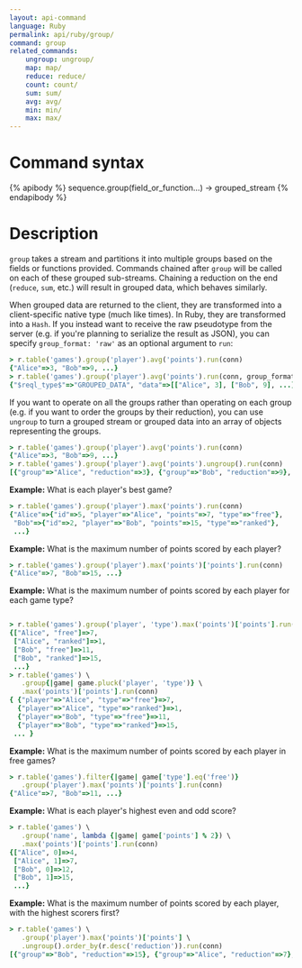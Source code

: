 ```yaml
---
layout: api-command
language: Ruby
permalink: api/ruby/group/
command: group
related_commands:
    ungroup: ungroup/
    map: map/
    reduce: reduce/
    count: count/
    sum: sum/
    avg: avg/
    min: min/
    max: max/
---
```


# Command syntax #

{% apibody %}
sequence.group(field_or_function...) &rarr; grouped_stream
{% endapibody %}

# Description #

`group` takes a stream and partitions it into multiple groups based on
the fields or functions provided.  Commands chained after `group` will
be called on each of these grouped sub-streams.  Chaining a reduction
on the end (`reduce`, `sum`, etc.) will result in grouped data, which
behaves similarly.

When grouped data are returned to the client, they are transformed
into a client-specific native type (much like times).  In Ruby, they
are transformed into a `Hash`.  If you instead want to receive the raw
pseudotype from the server (e.g. if you're planning to serialize the
result as JSON), you can specify `group_format: 'raw'` as an optional
argument to `run`:

```rb
> r.table('games').group('player').avg('points').run(conn)
{"Alice"=>3, "Bob"=>9, ...}
> r.table('games').group('player').avg('points').run(conn, group_format:'raw')
{"$reql_type$"=>"GROUPED_DATA", "data"=>[["Alice", 3], ["Bob", 9], ...]}
```

If you want to operate on all the groups rather than operating on each
group (e.g. if you want to order the groups by their reduction), you
can use `ungroup` to turn a grouped stream or grouped data into an
array of objects representing the groups.

```rb
> r.table('games').group('player').avg('points').run(conn)
{"Alice"=>3, "Bob"=>9, ...}
> r.table('games').group('player').avg('points').ungroup().run(conn)
[{"group"=>"Alice", "reduction"=>3}, {"group"=>"Bob", "reduction"=>9}, ...]
```

__Example:__ What is each player's best game?

```rb
> r.table('games').group('player').max('points').run(conn)
{"Alice"=>{"id"=>5, "player"=>"Alice", "points"=>7, "type"=>"free"},
 "Bob"=>{"id"=>2, "player"=>"Bob", "points"=>15, "type"=>"ranked"},
 ...}
```

__Example:__ What is the maximum number of points scored by each player?

```rb
> r.table('games').group('player').max('points')['points'].run(conn)
{"Alice"=>7, "Bob"=>15, ...}
```

__Example:__ What is the maximum number of points scored by each
player for each game type?

```rb

> r.table('games').group('player', 'type').max('points')['points'].run(conn)
{["Alice", "free"]=>7,
 ["Alice", "ranked"]=>1,
 ["Bob", "free"]=>11,
 ["Bob", "ranked"]=>15,
 ...}
> r.table('games') \
   .group{|game| game.pluck('player', 'type')} \
   .max('points')['points'].run(conn)
{ {"player"=>"Alice", "type"=>"free"}=>7,
  {"player"=>"Alice", "type"=>"ranked"}=>1,
  {"player"=>"Bob", "type"=>"free"}=>11,
  {"player"=>"Bob", "type"=>"ranked"}=>15,
 ... }

```

__Example:__ What is the maximum number of points scored by each
player in free games?

```rb
> r.table('games').filter{|game| game['type'].eq('free')}
   .group('player').max('points')['points'].run(conn)
{"Alice"=>7, "Bob"=>11, ...}
```

__Example:__ What is each player's highest even and odd score?

```rb
> r.table('games') \
   .group('name', lambda {|game| game['points'] % 2}) \
   .max('points')['points'].run(conn)
{["Alice", 0]=>4,
 ["Alice", 1]=>7,
 ["Bob", 0]=>12,
 ["Bob", 1]=>15,
 ...}
```

__Example:__ What is the maximum number of points scored by each
player, with the highest scorers first?

```rb
> r.table('games') \
   .group('player').max('points')['points'] \
   .ungroup().order_by(r.desc('reduction')).run(conn)
[{"group"=>"Bob", "reduction"=>15}, {"group"=>"Alice", "reduction"=>7}, ...]
```

